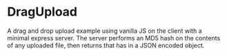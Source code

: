 # DragUpload

A drag and drop upload example using vanilla JS on the client with a minimal express server.
The server performs an MD5 hash on the contents of any uploaded file, then returns that has in a JSON encoded object.
